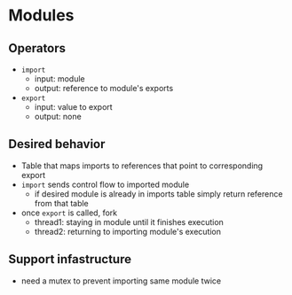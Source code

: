 # Modules

## Operators
- `import`
  - input: module
  - output: reference to module's exports
- `export`
  - input: value to export
  - output: none

## Desired behavior
- Table that maps imports to references that point to corresponding export
- `import` sends control flow to imported module
  - if desired module is already in imports table simply return reference from that table
- once `export` is called, fork
  - thread1: staying in module until it finishes execution
  - thread2: returning to importing module's execution
  
## Support infastructure
- need a mutex to prevent importing same module twice
